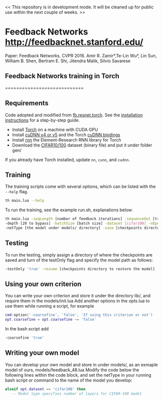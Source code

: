<< This repository is in development mode. It will be cleaned up for public use within the next couple of weeks. >>


# Feedback Networks http://feedbacknet.stanford.edu/ 

Paper: Feedback Networks, CVPR 2016.
Amir R. Zamir*,Te-Lin Wu*, Lin Sun, William B. Shen, Bertram E. Shi, Jitendra Malik, Silvio Savarese 

## Feedback Networks training in Torch
============================

## Requirements
Code adopted and modified from [fb.resnet.torch](https://github.com/facebook/fb.resnet.torch).
See the [installation instructions](INSTALL.md) for a step-by-step guide.
- Install [Torch](http://torch.ch/docs/getting-started.html) on a machine with CUDA GPU
- Install [cuDNN v4 or v5](https://developer.nvidia.com/cudnn) and the Torch [cuDNN bindings](https://github.com/soumith/cudnn.torch/tree/R4)
- Install [rnn](https://github.com/Element-Research/rnn) the Element-Research RNN library for Torch
- Download the [CIFAR10/100](https://www.cs.toronto.edu/~kriz/cifar.html) dataset (binary file) and put it under folder gen/

If you already have Torch installed, update `nn`, `cunn`, and `cudnn`.

## Training

The training scripts come with several options, which can be listed with the `--help` flag.
```bash
th main.lua --help
```

To run the training, see the example run.sh, explanations below:
```bash
th main.lua -seqLength [number of feedback iterations] -sequenceOut [true for feedback false for recurrence inference] -nGPU [number of GPU]
-depth [20 to bypass] -batchSize [batch size] -dataset [cifar100] -nEpochs [number of epochs to train]
-netType [the model under models/ directory] -save [checkpoints directory to save the model] -resume [checkpoints directory to restore the model]
```

## Testing

To run the testing, simply assign a directory of where the checkpoints are saved and turn of the testOnly flag and specify the model path as follows:
```bash
-testOnly 'true' -resume [checkpoints directory to restore the model]
```

## Using your own criterion

You can write your own criterion and store it under the directory lib/, and require them in the models/init.lua
Add another options in the opts.lua to use them while running a script, for example
```lua
cmd:option('-coarsefine', 'false', 'If using this criterion or not')
opt.coarsefine = opt.coarsefine ~= 'false'
```
In the bash script add
```bash
-coarsefine 'true'
```

## Writing your own model

You can develop your own model and store in under models/, as an exmaple model of ours, models/feedback_48.lua
Modify the code below the following lines within the code block, and set the netType in your running bash script or command
to the name of the model you develop:
```lua
elseif opt.dataset == 'cifar100' then
   -- Model type specifies number of layers for CIFAR-100 model
```


